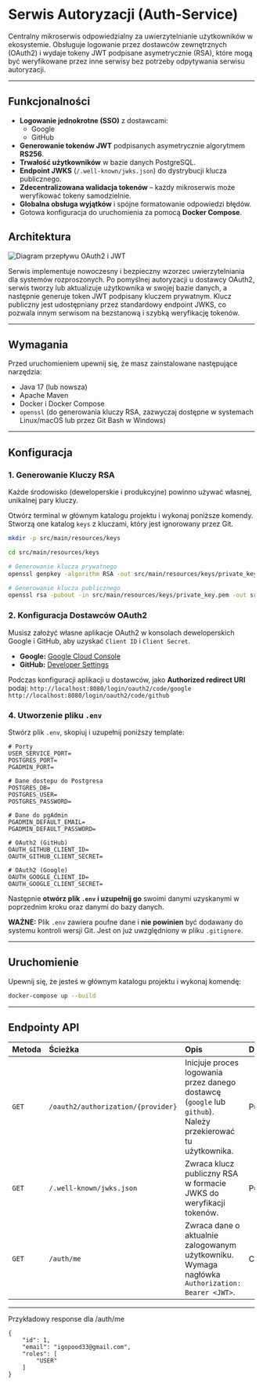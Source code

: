 # Serwis Autoryzacji (Auth-Service)

Centralny mikroserwis odpowiedzialny za uwierzytelnianie użytkowników w ekosystemie. Obsługuje logowanie przez dostawców zewnętrznych (OAuth2) i wydaje tokeny JWT podpisane asymetrycznie (RSA), które mogą być weryfikowane przez inne serwisy bez potrzeby odpytywania serwisu autoryzacji.

---

## Funkcjonalności

* **Logowanie jednokrotne (SSO)** z dostawcami:
    * Google
    * GitHub
* **Generowanie tokenów JWT** podpisanych asymetrycznie algorytmem **RS256**.
* **Trwałość użytkowników** w bazie danych PostgreSQL.
* **Endpoint JWKS** (`/.well-known/jwks.json`) do dystrybucji klucza publicznego.
* **Zdecentralizowana walidacja tokenów** – każdy mikroserwis może weryfikować tokeny samodzielnie.
* **Globalna obsługa wyjątków** i spójne formatowanie odpowiedzi błędów.
* Gotowa konfiguracja do uruchomienia za pomocą **Docker Compose**.

## Architektura

![Diagram przepływu OAuth2 i JWT](https://i.imgur.com/gK2gE2C.png)

Serwis implementuje nowoczesny i bezpieczny wzorzec uwierzytelniania dla systemów rozproszonych. Po pomyślnej autoryzacji u dostawcy OAuth2, serwis tworzy lub aktualizuje użytkownika w swojej bazie danych, a następnie generuje token JWT podpisany kluczem prywatnym. Klucz publiczny jest udostępniany przez standardowy endpoint JWKS, co pozwala innym serwisom na bezstanową i szybką weryfikację tokenów.

---

## Wymagania

Przed uruchomieniem upewnij się, że masz zainstalowane następujące narzędzia:
* Java 17 (lub nowsza)
* Apache Maven
* Docker i Docker Compose
* `openssl` (do generowania kluczy RSA, zazwyczaj dostępne w systemach Linux/macOS lub przez Git Bash w Windows)

---

## Konfiguracja

### 1. Generowanie Kluczy RSA

Każde środowisko (deweloperskie i produkcyjne) powinno używać własnej, unikalnej pary kluczy.

Otwórz terminal w głównym katalogu projektu i wykonaj poniższe komendy. Stworzą one katalog `keys` z kluczami, który jest ignorowany przez Git.

```bash
mkdir -p src/main/resources/keys

cd src/main/resources/keys

# Generowanie klucza prywatnego
openssl genpkey -algorithm RSA -out src/main/resources/keys/private_key.pem -pkeyopt rsa_keygen_bits:2048

# Generowanie klucza publicznego
openssl rsa -pubout -in src/main/resources/keys/private_key.pem -out src/main/resources/keys/public_key.pem
```

### 2. Konfiguracja Dostawców OAuth2

Musisz założyć własne aplikacje OAuth2 w konsolach deweloperskich Google i GitHub, aby uzyskać `Client ID` i `Client Secret`.

* **Google:** [Google Cloud Console](https://console.cloud.google.com/apis/credentials)
* **GitHub:** [Developer Settings](https://github.com/settings/developers)

Podczas konfiguracji aplikacji u dostawców, jako **Authorized redirect URI** podaj:
`http://localhost:8080/login/oauth2/code/google`
`http://localhost:8080/login/oauth2/code/github`

### 4. Utworzenie pliku `.env`


Stwórz plik `.env`, skopiuj i uzupełnij poniższy template:
```
# Porty
USER_SERVICE_PORT=
POSTGRES_PORT=
PGADMIN_PORT=

# Dane dostepu do Postgresa
POSTGRES_DB=
POSTGRES_USER=
POSTGRES_PASSWORD=

# Dane do pgAdmin
PGADMIN_DEFAULT_EMAIL=
PGADMIN_DEFAULT_PASSWORD=

# OAuth2 (GitHub)
OAUTH_GITHUB_CLIENT_ID=
OAUTH_GITHUB_CLIENT_SECRET=

# OAuth2 (Google) 
OAUTH_GOOGLE_CLIENT_ID=
OAUTH_GOOGLE_CLIENT_SECRET=
```
Następnie **otwórz plik `.env` i uzupełnij go** swoimi danymi uzyskanymi w poprzednim kroku oraz danymi do bazy danych.

**WAŻNE:** Plik `.env` zawiera poufne dane i **nie powinien** być dodawany do systemu kontroli wersji Git. Jest on już uwzględniony w pliku `.gitignore`.

---

## Uruchomienie

Upewnij się, że jesteś w głównym katalogu projektu i wykonaj komendę:
```bash
docker-compose up --build
```


---

## Endpointy API

| Metoda | Ścieżka | Opis | Dostęp |
| :--- | :--- | :--- |:--- |
| `GET` | `/oauth2/authorization/{provider}` | Inicjuje proces logowania przez danego dostawcę (`google` lub `github`). Należy przekierować tu użytkownika. | Publiczny |
| `GET` | `/.well-known/jwks.json` | Zwraca klucz publiczny RSA w formacie JWKS do weryfikacji tokenów. | Publiczny |
| `GET` | `/auth/me` | Zwraca dane o aktualnie zalogowanym użytkowniku. Wymaga nagłówka `Authorization: Bearer <JWT>`. | Chroniony |

---

Przykładowy response dla /auth/me

```
{
    "id": 1,
    "email": "igopood33@gmail.com",
    "roles": [
        "USER"
    ]
}
```